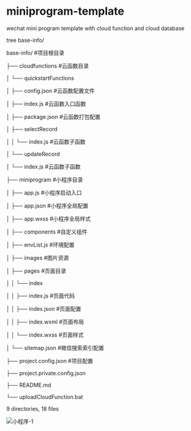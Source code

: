 # miniprogram-template
wechat mini program template with cloud function and cloud database

tree base-info/

base-info/			#项目根目录

├── cloudfunctions		#云函数目录

│   └── quickstartFunctions	

│       ├── config.json			#云函数配置文件

│       ├── index.js			#云函数入口函数

│       ├── package.json		#云函数打包配置

│       ├── selectRecord		

│       │   └── index.js			#云函数子函数

│       └── updateRecord

│           └── index.js			#云函数子函数

├── miniprogram		#小程序目录

│   ├── app.js				#小程序启动入口

│   ├── app.json			#小程序全局配置

│   ├── app.wxss			#小程序全局样式

│   ├── components		#自定义组件

│   ├── envList.js			#环境配置

│   ├── images			#图片资源

│   ├── pages				#页面目录

│   │   └── index

│   │       ├── index.js			#页面代码

│   │       ├── index.json			#页面配置

│   │       ├── index.wxml		#页面布局

│   │       └── index.wxss			#页面样式

│   └── sitemap.json		#微信搜索索引配置

├── project.config.json	#项目配置

├── project.private.config.json

├── README.md

└── uploadCloudFunction.bat

9 directories, 18 files


![小程序-1](https://user-images.githubusercontent.com/17016441/140248978-bc9ca4df-31e5-4291-bd6a-4e123c1bbdb9.png)
